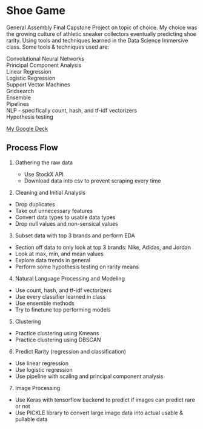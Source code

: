 # Shoe Game
General Assembly Final Capstone Project on topic of choice. My choice was the growing culture of athletic sneaker collectors eventually predicting shoe rarity. Using tools and techniques learned in the Data Science Immersive class. Some tools & techniques used are:

Convolutional Neural Networks\
Principal Component Analysis\
Linear Regression\
Logistic Regression\
Support Vector Machines\
Gridsearch\
Ensemble\
Pipelines\
NLP - specifically count, hash, and tf-idf vectorizers\
Hypothesis testing

[My Google Deck](https://docs.google.com/presentation/d/1UOJk8wIvOb7Ah7lUZBQpM79HJMvQfFRcrlScOc5kc74/edit?usp=sharing)

## Process Flow
1. Gathering the raw data
    - Use StockX API
    - Download data into csv to prevent scraping every time

2. Cleaning and Initial Analysis

- Drop duplicates
- Take out unnecessary features
- Convert data types to usable data types
- Drop null values and non-sensical values

3. Subset data with top 3 brands and perform EDA

- Section off data to only look at top 3 brands: Nike, Adidas, and Jordan
- Look at max, min, and mean values
- Explore data trends in general
- Perform some hypothesis testing on rarity means

4. Natural Language Processing and Modeling

- Use count, hash, and tf-idf vectorizers
- Use every classifier learned in class
- Use ensemble methods
- Try to finetune top performing models

5. Clustering

- Practice clustering using Kmeans
- Practice clustering using DBSCAN

6. Predict Rarity (regression and classification)

- Use linear regression
- Use logistic regression
- Use pipeline with scaling and principal component analysis

7. Image Processing

- Use Keras with tensorflow backend to predict if images can predict rare or not
- Use PICKLE library to convert large image data into actual usable & pullable data
